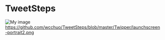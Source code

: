# TweetSteps


![My image](wcchuo.github.com/TweetSteps/img/launchscreen-portrait2.png)
https://github.com/wcchuo/TweetSteps/blob/master/Twipper/launchscreen-portrait2.png

